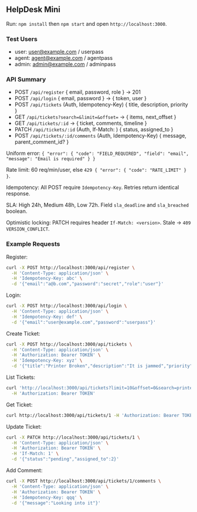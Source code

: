 ## HelpDesk Mini

Run: `npm install` then `npm start` and open `http://localhost:3000`.

### Test Users
- user: user@example.com / userpass
- agent: agent@example.com / agentpass
- admin: admin@example.com / adminpass

### API Summary
- POST `/api/register` { email, password, role } → 201
- POST `/api/login` { email, password } → { token, user }
- POST `/api/tickets` (Auth, Idempotency-Key) { title, description, priority }
- GET `/api/tickets?search=&limit=&offset=` → { items, next_offset }
- GET `/api/tickets/:id` → { ticket, comments, timeline }
- PATCH `/api/tickets/:id` (Auth, If-Match: <version>) { status, assigned_to }
- POST `/api/tickets/:id/comments` (Auth, Idempotency-Key) { message, parent_comment_id? }

Uniform error: `{ "error": { "code": "FIELD_REQUIRED", "field": "email", "message": "Email is required" } }`

Rate limit: 60 req/min/user, else `429 { "error": { "code": "RATE_LIMIT" } }`.

Idempotency: All POST require `Idempotency-Key`. Retries return identical response.

SLA: High 24h, Medium 48h, Low 72h. Field `sla_deadline` and `sla_breached` boolean.

Optimistic locking: PATCH requires header `If-Match: <version>`. Stale → `409 VERSION_CONFLICT`.

### Example Requests

Register:

```bash
curl -X POST http://localhost:3000/api/register \
  -H 'Content-Type: application/json' \
  -H 'Idempotency-Key: abc' \
  -d '{"email":"a@b.com","password":"secret","role":"user"}'
```

Login:

```bash
curl -X POST http://localhost:3000/api/login \
  -H 'Content-Type: application/json' \
  -H 'Idempotency-Key: def' \
  -d '{"email":"user@example.com","password":"userpass"}'
```

Create Ticket:

```bash
curl -X POST http://localhost:3000/api/tickets \
  -H 'Content-Type: application/json' \
  -H 'Authorization: Bearer TOKEN' \
  -H 'Idempotency-Key: xyz' \
  -d '{"title":"Printer Broken","description":"It is jammed","priority":"High"}'
```

List Tickets:

```bash
curl 'http://localhost:3000/api/tickets?limit=10&offset=0&search=printer' \
  -H 'Authorization: Bearer TOKEN'
```

Get Ticket:

```bash
curl http://localhost:3000/api/tickets/1 -H 'Authorization: Bearer TOKEN'
```

Update Ticket:

```bash
curl -X PATCH http://localhost:3000/api/tickets/1 \
  -H 'Content-Type: application/json' \
  -H 'Authorization: Bearer TOKEN' \
  -H 'If-Match: 1' \
  -d '{"status":"pending","assigned_to":2}'
```

Add Comment:

```bash
curl -X POST http://localhost:3000/api/tickets/1/comments \
  -H 'Content-Type: application/json' \
  -H 'Authorization: Bearer TOKEN' \
  -H 'Idempotency-Key: qqq' \
  -d '{"message":"Looking into it"}'
```

